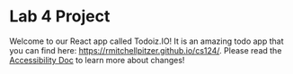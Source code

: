 # Lab 4 Project


Welcome to our React app called Todoiz.IO!
It is an amazing todo app that you can find here: https://rmitchellpitzer.github.io/cs124/.
Please read the [Accessibility Doc](./docs/Accessibility.md) to learn more about changes!

